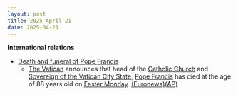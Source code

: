 ```yaml
---
layout: post
title: 2025 April 21
date: 2025-04-21
---
```



**International relations**

* [Death and funeral of Pope Francis](https://en.wikipedia.org/wiki/Death_and_funeral_of_Pope_Francis "Death and funeral of Pope Francis")
  + [The Vatican](https://en.wikipedia.org/wiki/Vatican_City "Vatican City") announces that head of the [Catholic Church](https://en.wikipedia.org/wiki/Catholic_Church "Catholic Church") and [Sovereign of the Vatican City State](https://en.wikipedia.org/wiki/Sovereign_of_the_Vatican_City_State "Sovereign of the Vatican City State"), [Pope Francis](https://en.wikipedia.org/wiki/Pope_Francis "Pope Francis") has died at the age of 88 years old on [Easter Monday](https://en.wikipedia.org/wiki/Easter_Monday "Easter Monday"). [(Euronews)](https://www.euronews.com/my-europe/2025/04/21/pope-francis-dies-at-88-the-vatican-says)[(AP)](https://apnews.com/article/vatican-pope-francis-dead-01ca7d73c3c48d25fd1504ba076e2e2a)

